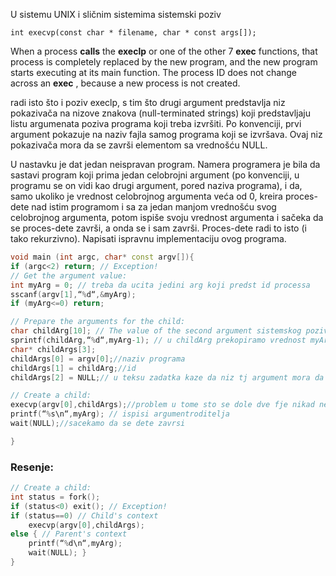 U sistemu UNIX i sličnim sistemima sistemski poziv

	int execvp(const char * filename, char * const args[]);

When a process **calls** the **execlp** or one of the other 7 **exec** functions, that process is completely replaced by the new program, and the new program starts executing at its main function. The process ID does not change across an **exec** , because a new process is not created.
	
radi isto što i poziv execlp, s tim što drugi argument predstavlja niz pokazivača na nizove znakova (null-terminated strings) koji predstavljaju listu argumenata poziva programa koji treba izvršiti. Po konvenciji, prvi argument pokazuje na naziv fajla samog programa koji se izvršava. Ovaj niz pokazivača mora da se završi elementom sa vrednošću NULL.

U nastavku je dat jedan neispravan program. Namera programera je bila da sastavi program koji prima jedan celobrojni argument (po konvenciji, u programu se on vidi kao drugi argument, pored naziva programa), i da, samo ukoliko je vrednost celobrojnog argumenta veća od 0, kreira proces-dete nad istim programom i sa za jedan manjom vrednošću svog celobrojnog argumenta, potom ispiše svoju vrednost argumenta i sačeka da se proces-dete završi, a onda se i sam završi. Proces-dete radi to isto (i tako rekurzivno). Napisati ispravnu implementaciju ovog programa.

```c++
void main (int argc, char* const argv[]){
if (argc<2) return; // Exception!
// Get the argument value: 
int myArg = 0; // treba da ucita jedini arg koji predst id processa
sscanf(argv[1],“%d“,&myArg);
if (myArg<=0) return; 

// Prepare the arguments for the child:
char childArg[10]; // The value of the second argument sistemskog poziva execvp
sprintf(childArg,“%d“,myArg-1); // u childArg prekopiramo vrednost myArg umanjenu za 1 tj id procesa deteta
char* childArgs[3];
childArgs[0] = argv[0];//naziv programa
childArgs[1] = childArg;//id
childArgs[2] = NULL;// u teksu zadatka kaze da niz tj argument mora da se zsavrsi sa NULL

// Create a child: 
execvp(argv[0],childArgs);//problem u tome sto se dole dve fje nikad nece izvrsiti ako uspe poziv execvp; execvp samo kreira novi program gde krece izvrsavanje ispocetka ostaje jedan tok kontrole, nama trebaju 2 toka kontrole
printf(“%s\n“,myArg); // ispisi argumentroditelja
wait(NULL);//sacekamo da se dete zavrsi

}
```

### Resenje:
```c++
// Create a child: 
int status = fork();
if (status<0) exit(); // Exception!
if (status==0) // Child's context
	execvp(argv[0],childArgs);
else { // Parent's context
	printf(“%d\n“,myArg);
	wait(NULL); }
}
```